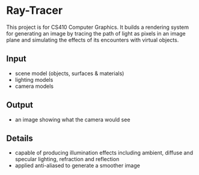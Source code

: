 # Ray-Tracer
This project is for CS410 Computer Graphics. It builds a rendering system for generating an image by tracing the path of light as pixels in an image plane and simulating the effects of its encounters with virtual objects.
## Input
* scene model (objects, surfaces & materials)
* lighting models
* camera models
## Output
* an image showing what the camera would see
## Details
* capable of producing illumination effects including ambient, diffuse and specular lighting, refraction and reflection
* applied anti-aliased to generate a smoother image
